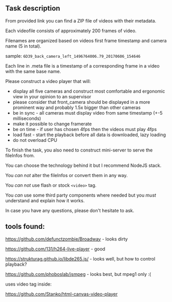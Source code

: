 Task description
---
From provided link you can find a ZIP file of videos with their metadata.

Each videofile consists of approximately 200 frames of video. 

Filenames are organized based on videos first frame timestamp and camera name (5 in total).

sample: `6D39_back_camera_left_1496764006.79_20170606_154646`

Each line in .meta file is a timestamp of a corresponding frame in a video with the same base name.

Please construct a video player that will:
- display all five cameras and construct most comfortable and ergonomic view in your opinion to an supervisor
- please consider that front_camera should be displayed in a more prominent way and probably 1.5x bigger than other cameras
- be in sync - all cameras must display video from same timestamp (+-5 milliseconds)
- make it possible to change framerate
- be on time - if user has chosen 4fps then the videos must play 4fps
- load fast - start the playback before all data is downloaded, lazy loading
- do not overload CPU

To finish the task, you also need to construct mini-server to serve the fileInfos from.
 
You can choose the technology behind it but I recommend NodeJS stack.

You *can not* alter the fileInfos or convert them in any way.

You *can not* use flash or stock `<video>` tag.

You *can* use some third party components where needed but you *must* understand and explain how it works.

In case you have any questions, please don't hesitate to ask.

tools found:
---
https://github.com/defunctzombie/Broadway - looks dirty

https://github.com/131/h264-live-player - good

https://strukturag.github.io/libde265.js/ - looks well, but how to control playback?

https://github.com/phoboslab/jsmpeg - looks best, but mpeg1 only :(

uses video tag inside: 

https://github.com/Stanko/html-canvas-video-player